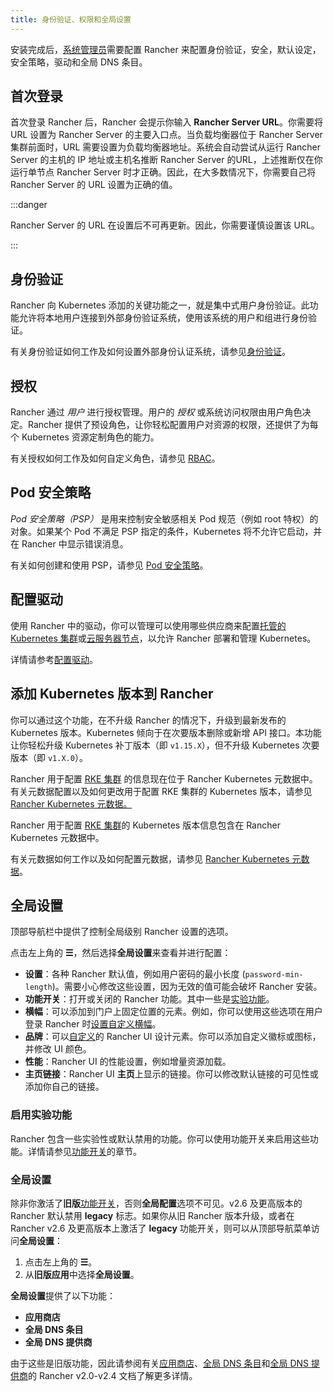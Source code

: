 ```yaml
---
title: 身份验证、权限和全局设置
---
```


安装完成后，[系统管理员](../how-to-guides/new-user-guides/authentication-permissions-and-global-configuration/manage-role-based-access-control-rbac/global-permissions.md)需要配置 Rancher 来配置身份验证，安全，默认设定，安全策略，驱动和全局 DNS 条目。

## 首次登录

首次登录 Rancher 后，Rancher 会提示你输入 **Rancher Server URL**。你需要将 URL 设置为 Rancher Server 的主要入口点。当负载均衡器位于 Rancher Server 集群前面时，URL 需要设置为负载均衡器地址。系统会自动尝试从运行 Rancher Server 的主机的 IP 地址或主机名推断 Rancher Server 的URL，上述推断仅在你运行单节点 Rancher Server 时才正确。因此，在大多数情况下，你需要自己将 Rancher Server 的 URL 设置为正确的值。

:::danger

Rancher Server 的 URL 在设置后不可再更新。因此，你需要谨慎设置该 URL。

:::

## 身份验证

Rancher 向 Kubernetes 添加的关键功能之一，就是集中式用户身份验证。此功能允许将本地用户连接到外部身份验证系统，使用该系统的用户和组进行身份验证。

有关身份验证如何工作及如何设置外部身份认证系统，请参见[身份验证](authentication-config.md)。

## 授权

Rancher 通过 _用户_ 进行授权管理。用户的 _授权_ 或系统访问权限由用户角色决定。Rancher 提供了预设角色，让你轻松配置用户对资源的权限，还提供了为每个 Kubernetes 资源定制角色的能力。

有关授权如何工作及如何自定义角色，请参见 [RBAC](manage-role-based-access-control-rbac.md)。

## Pod 安全策略

_Pod 安全策略（PSP）_ 是用来控制安全敏感相关 Pod 规范（例如 root 特权）的对象。如果某个 Pod 不满足 PSP 指定的条件，Kubernetes 将不允许它启动，并在 Rancher 中显示错误消息。

有关如何创建和使用 PSP，请参见 [Pod 安全策略](../how-to-guides/new-user-guides/authentication-permissions-and-global-configuration/create-pod-security-policies.md)。

## 配置驱动

使用 Rancher 中的驱动，你可以管理可以使用哪些供应商来配置[托管的 Kubernetes 集群](set-up-clusters-from-hosted-kubernetes-providers.md)或[云服务器节点](use-new-nodes-in-an-infra-provider.md)，以允许 Rancher 部署和管理 Kubernetes。

详情请参考[配置驱动](about-provisioning-drivers.md)。

## 添加 Kubernetes 版本到 Rancher

你可以通过这个功能，在不升级 Rancher 的情况下，升级到最新发布的 Kubernetes 版本。Kubernetes 倾向于在次要版本删除或新增 API 接口。本功能让你轻松升级 Kubernetes 补丁版本（即 `v1.15.X`），但不升级 Kubernetes 次要版本（即 `v1.X.0`）。

Rancher 用于配置 [RKE 集群](launch-kubernetes-with-rancher.md) 的信息现在位于 Rancher Kubernetes 元数据中。有关元数据配置以及如何更改用于配置 RKE 集群的 Kubernetes 版本，请参见 [Rancher Kubernetes 元数据。](../getting-started/installation-and-upgrade/upgrade-kubernetes-without-upgrading-rancher.md)

Rancher 用于配置 [RKE 集群](launch-kubernetes-with-rancher.md)的 Kubernetes 版本信息包含在 Rancher Kubernetes 元数据中。

有关元数据如何工作以及如何配置元数据，请参见 [Rancher Kubernetes 元数据](../getting-started/installation-and-upgrade/upgrade-kubernetes-without-upgrading-rancher.md)。

## 全局设置

顶部导航栏中提供了控制全局级别 Rancher 设置的选项。

点击左上角的 **☰**，然后选择**全局设置**来查看并进行配置：

- **设置**：各种 Rancher 默认值，例如用户密码的最小长度 (`password-min-length`)。需要小心修改这些设置，因为无效的值可能会破坏 Rancher 安装。
- **功能开关**：打开或关闭的 Rancher 功能。其中一些是[实验功能](#启用实验功能)。
- **横幅**：可以添加到门户上固定位置的元素。例如，你可以使用这些选项在用户登录 Rancher 时[设置自定义横幅](../how-to-guides/new-user-guides/authentication-permissions-and-global-configuration/custom-branding.md#固定横幅)。
- **品牌**：可以[自定义](../how-to-guides/new-user-guides/authentication-permissions-and-global-configuration/custom-branding.md)的 Rancher UI 设计元素。你可以添加自定义徽标或图标，并修改 UI 颜色。
- **性能**：Rancher UI 的性能设置，例如增量资源加载。
- **主页链接**：Rancher UI **主页**上显示的链接。你可以修改默认链接的可见性或添加你自己的链接。

### 启用实验功能

Rancher 包含一些实验性或默认禁用的功能。你可以使用功能开关来启用这些功能。详情请参见[功能开关](enable-experimental-features.md)的章节。

### 全局设置

除非你激活了**旧版**[功能开关](enable-experimental-features.md)，否则**全局配置**选项不可见。v2.6 及更高版本的 Rancher 默认禁用 **legacy** 标志。如果你从旧 Rancher 版本升级，或者在 Rancher v2.6 及更高版本上激活了 **legacy** 功能开关，则可以从顶部导航菜单访问**全局设置**：

1. 点击左上角的 **☰**。
1. 从**旧版应用**中选择**全局设置**。

**全局设置**提供了以下功能：

- **应用商店**
- **全局 DNS 条目**
- **全局 DNS 提供商**

由于这些是旧版功能，因此请参阅有关[应用商店](https://github.com/rancher/rancher-docs/tree/main/archived_docs/version-2.0-2.4/pages-for-subheaders/helm-charts-in-rancher.md)、[全局 DNS 条目](https://github.com/rancher/rancher-docs/tree/main/archived_docs/version-2.0-2.4/how-to-guides/new-user-guides/helm-charts-in-rancher/globaldns.md#adding-a-global-dns-entry)和[全局 DNS 提供商](https://github.com/rancher/rancher-docs/tree/main/archived_docs/version-2.0-2.4/how-to-guides/new-user-guides/helm-charts-in-rancher/globaldns.md#editing-a-global-dns-provider)的 Rancher v2.0-v2.4 文档了解更多详情。